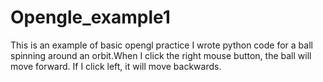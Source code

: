 # Opengle_example1
This is an example of basic opengl practice
 I wrote python code for a ball spinning around an orbit.When I click the right mouse button, the ball will move forward.
 If I click left, it will move backwards.
